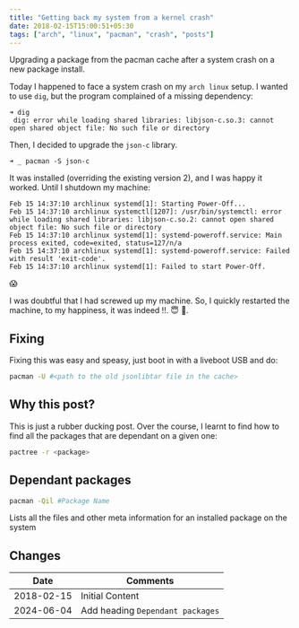 ```yaml
---
title: "Getting back my system from a kernel crash"
date: 2018-02-15T15:00:51+05:30
tags: ["arch", "linux", "pacman", "crash", "posts"]
---
```


Upgrading a package from the pacman cache after a system crash on a new package
install.

Today I happened to face a system crash on my `arch linux` setup. I wanted to
use `dig`, but the program complained of a missing dependency:

```
➜ dig
 dig: error while loading shared libraries: libjson-c.so.3: cannot open shared object file: No such file or directory

```

Then, I decided to upgrade the `json-c` library.

```
➜ _ pacman -S json-c
```

It was installed (overriding the existing version 2), and I was happy it worked.
Until I shutdown my machine:

```
Feb 15 14:37:10 archlinux systemd[1]: Starting Power-Off...
Feb 15 14:37:10 archlinux systemctl[1207]: /usr/bin/systemctl: error while loading shared libraries: libjson-c.so.2: cannot open shared object file: No such file or directory
Feb 15 14:37:10 archlinux systemd[1]: systemd-poweroff.service: Main process exited, code=exited, status=127/n/a
Feb 15 14:37:10 archlinux systemd[1]: systemd-poweroff.service: Failed with result 'exit-code'.
Feb 15 14:37:10 archlinux systemd[1]: Failed to start Power-Off.

```

:scream:

I was doubtful that I had screwed up my machine. So, I quickly restarted the
machine, to my happiness, it was indeed !!. :innocent: :gun:.

## Fixing

Fixing this was easy and speasy, just boot in with a liveboot USB and do:

```bash
pacman -U #<path to the old jsonlibtar file in the cache>
```

## Why this post?

This is just a rubber ducking post. Over the course, I learnt to find how to
find all the packages that are dependant on a given one:

```bash
pactree -r <package>
```

## Dependant packages

```bash
pacman -Qil #Package Name
```

Lists all the files and other meta information for an installed package on the system

## Changes

| Date | Comments |
| ------ | ----------- |
|2018-02-15|Initial Content|
|2024-06-04|Add heading `Dependant packages` |